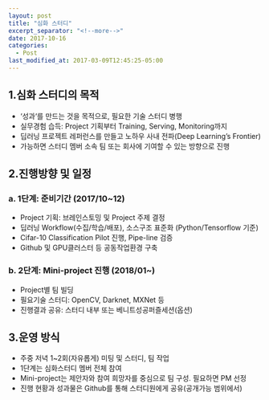 ```yaml
---
layout: post
title: "심화 스터디"
excerpt_separator: "<!--more-->"
date: 2017-10-16
categories:
  - Post
last_modified_at: 2017-03-09T12:45:25-05:00
---
```


## 1.심화 스터디의 목적
*  ‘성과‘를 만드는 것을 목적으로, 필요한 기술 스터디 병행
*  실무경험 습득: Project 기획부터 Training, Serving, Monitoring까지
*  딥러닝 프로젝트 레퍼런스를 만들고 노하우 사내 전파(Deep Learning’s Frontier)
*  가능하면 스터디 멤버 소속 팀 또는 회사에 기여할 수 있는 방향으로 진행

##  2.진행방향 및 일정
### a. 1단계: 준비기간 (2017/10~12)

*  Project 기획: 브레인스토밍 및 Project 주제 결정
*  딥러닝 Workflow(수집/학습/배포), 소스구조 표준화 (Python/Tensorflow 기준)
*  Cifar-10 Classification Pilot 진행, Pipe-line 검증
*  Github 및 GPU클러스터 등 공동작업환경 구축

### b. 2단계: Mini-project 진행 (2018/01~)
*  Project별 팀 빌딩
*  필요기술 스터디: OpenCV, Darknet, MXNet 등
*  진행결과 공유: 스터디 내부 또는 베니트성공퍼즐세션(옵션)

##  3.운영 방식
*  주중 저녁 1~2회(자유롭게) 미팅 및 스터디, 팀 작업
*  1단계는 심화스터디 멤버 전체 참여
*  Mini-project는 제안자와 참여 희망자를 중심으로 팀 구성. 필요하면 PM 선정
*  진행 현황과 성과물은 Github를 통해 스터디원에게 공유(공개가능 범위에서)

